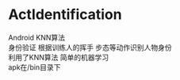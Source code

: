# ActIdentification
Android KNN算法</br>
身份验证 根据训练人的挥手 步态等动作识别人物身份</br>
利用了KNN算法 简单的机器学习</br>
apk在/bin目录下
